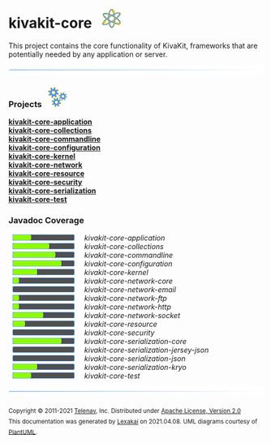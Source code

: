 # kivakit-core &nbsp;&nbsp;![](../documentation/images/nucleus-40.png)

This project contains the core functionality of KivaKit, frameworks that are potentially needed by any application or server.

![](documentation/images/horizontal-line.png)

[//]: # (start-user-text)



[//]: # (end-user-text)

### Projects &nbsp; ![](documentation/images/gears-40.png)

[**kivakit-core-application**](application/README.md)  
[**kivakit-core-collections**](collections/README.md)  
[**kivakit-core-commandline**](commandline/README.md)  
[**kivakit-core-configuration**](configuration/README.md)  
[**kivakit-core-kernel**](kernel/README.md)  
[**kivakit-core-network**](network/README.md)  
[**kivakit-core-resource**](resource/README.md)  
[**kivakit-core-security**](security/README.md)  
[**kivakit-core-serialization**](serialization/README.md)  
[**kivakit-core-test**](test/README.md)  

### Javadoc Coverage

&nbsp;  ![](documentation/images/meter-30-12.png) &nbsp; &nbsp; *kivakit-core-application*  
&nbsp;  ![](documentation/images/meter-60-12.png) &nbsp; &nbsp; *kivakit-core-collections*  
&nbsp;  ![](documentation/images/meter-70-12.png) &nbsp; &nbsp; *kivakit-core-commandline*  
&nbsp;  ![](documentation/images/meter-80-12.png) &nbsp; &nbsp; *kivakit-core-configuration*  
&nbsp;  ![](documentation/images/meter-40-12.png) &nbsp; &nbsp; *kivakit-core-kernel*  
&nbsp;  ![](documentation/images/meter-10-12.png) &nbsp; &nbsp; *kivakit-core-network-core*  
&nbsp;  ![](documentation/images/meter-0-12.png) &nbsp; &nbsp; *kivakit-core-network-email*  
&nbsp;  ![](documentation/images/meter-10-12.png) &nbsp; &nbsp; *kivakit-core-network-ftp*  
&nbsp;  ![](documentation/images/meter-10-12.png) &nbsp; &nbsp; *kivakit-core-network-http*  
&nbsp;  ![](documentation/images/meter-50-12.png) &nbsp; &nbsp; *kivakit-core-network-socket*  
&nbsp;  ![](documentation/images/meter-20-12.png) &nbsp; &nbsp; *kivakit-core-resource*  
&nbsp;  ![](documentation/images/meter-0-12.png) &nbsp; &nbsp; *kivakit-core-security*  
&nbsp;  ![](documentation/images/meter-80-12.png) &nbsp; &nbsp; *kivakit-core-serialization-core*  
&nbsp;  ![](documentation/images/meter-0-12.png) &nbsp; &nbsp; *kivakit-core-serialization-jersey-json*  
&nbsp;  ![](documentation/images/meter-0-12.png) &nbsp; &nbsp; *kivakit-core-serialization-json*  
&nbsp;  ![](documentation/images/meter-40-12.png) &nbsp; &nbsp; *kivakit-core-serialization-kryo*  
&nbsp;  ![](documentation/images/meter-30-12.png) &nbsp; &nbsp; *kivakit-core-test*

[//]: # (start-user-text)



[//]: # (end-user-text)

![](documentation/images/horizontal-line.png)

<sub>Copyright &#169; 2011-2021 [Telenav](http://telenav.com), Inc. Distributed under [Apache License, Version 2.0](LICENSE)</sub>  
<sub>This documentation was generated by [Lexakai](https://github.com/Telenav/lexakai) on 2021.04.08. UML diagrams courtesy
of [PlantUML](http://plantuml.com).</sub>
